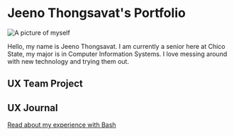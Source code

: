 # Jeeno Thongsavat's Portfolio

![A picture of myself](/master/assets/jeeno-thongsavat.JPG)

Hello, my name is Jeeno Thongsavat. I am currently a senior here at Chico State, my major is in Computer Information Systems. I love messing around with new technology and trying them out. 

## UX Team Project


## UX Journal

[Read about my experience with Bash](j01/)
